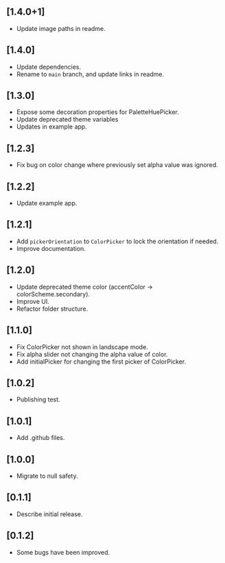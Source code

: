 ## [1.4.0+1]

* Update image paths in readme.

## [1.4.0]

* Update dependencies.
* Rename to `main` branch, and update links in readme.

## [1.3.0]

* Expose some decoration properties for PaletteHuePicker.
* Update deprecated theme variables
* Updates in example app.

## [1.2.3]

* Fix bug on color change where previously set alpha value was ignored.

## [1.2.2]

* Update example app.

## [1.2.1]

* Add `pickerOrientation` to `ColorPicker` to lock the orientation if needed.
* Improve documentation.

## [1.2.0]

* Update deprecated theme color (accentColor -> colorScheme.secondary).
* Improve UI.
* Refactor folder structure.

## [1.1.0]

* Fix ColorPicker not shown in landscape mode.
* Fix alpha slider not changing the alpha value of color.
* Add initialPicker for changing the first picker of ColorPicker.

## [1.0.2]

* Publishing test.
## [1.0.1]

* Add .github files.
## [1.0.0]

* Migrate to null safety.

## [0.1.1]

* Describe initial release.

## [0.1.2]

* Some bugs have been improved.
